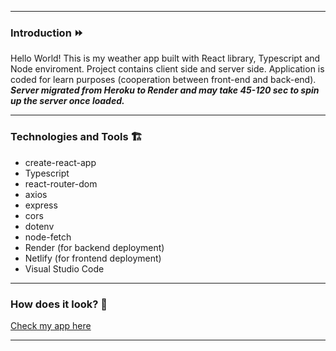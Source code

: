 ***
### Introduction ⏩
Hello World! This is my weather app built with React library, Typescript and Node enviroment. Project contains client side and server side. Application is coded for learn purposes (cooperation between front-end and back-end).
*****Server migrated from Heroku to Render and may take 45-120 sec to spin up the server once loaded.*****
***
### Technologies and Tools 🏗
* create-react-app 
* Typescript
* react-router-dom
* axios
* express
* cors
* dotenv
* node-fetch
* Render (for backend deployment)
* Netlify (for frontend deployment)
* Visual Studio Code
***
### How does it look? 👀
[Check my app here](https://forecast-weather-app-by-charlie.netlify.app/)
***
